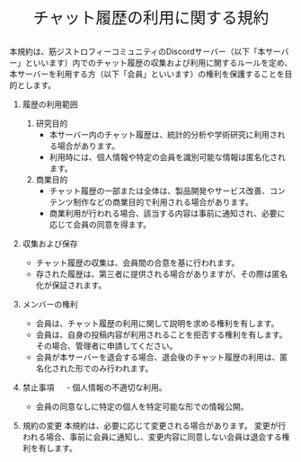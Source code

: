<div style="text-align: center;">
    <div style="font-size: 200%"> チャット履歴の利用に関する規約 </div>
</div> 

<br>

本規約は、筋ジストロフィーコミュニティのDiscordサーバー（以下「本サーバー」といいます）内でのチャット履歴の収集および利用に関するルールを定め、本サーバーを利用する方（以下「会員」といいます）の権利を保護することを目的とします。


1. 履歴の利用範囲
    1. 研究目的
        - 本サーバー内のチャット履歴は、統計的分析や学術研究に利用される場合があります。
        - 利用時には、個人情報や特定の会員を識別可能な情報は匿名化されます。
    2. 商業目的
        - チャット履歴の一部または全体は、製品開発やサービス改善、コンテンツ制作などの商業目的で利用される場合があります。
        - 商業利用が行われる場合、該当する内容は事前に通知され、必要に応じて会員の同意を得ます。


2. 収集および保存
    - チャット履歴の収集は、会員間の合意を基に行われます。
    - 存された履歴は、第三者に提供される場合がありますが、その際は匿名化が保証されます。

  
3. メンバーの権利
    - 会員は、チャット履歴の利用に関して説明を求める権利を有します。
    - 会員は、自身の投稿内容が利用されることを拒否する権利を有します。その場合、管理者に申請してください。
    - 会員が本サーバーを退会する場合、退会後のチャット履歴の利用は、匿名化された形でのみ行われます。


4. 禁止事項
　    - 個人情報の不適切な利用。
      - 会員の同意なしに特定の個人を特定可能な形での情報公開。

5. 規約の変更
      本規約は、必要に応じて変更される場合があります。
      変更が行われる場合、事前に会員に通知し、変更内容に同意しない会員は退会する権利を有します。
